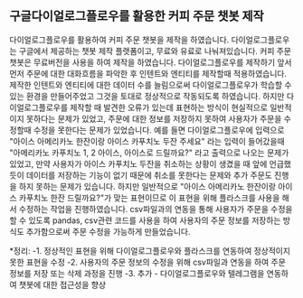 구글다이얼로그플로우를 활용한 커피 주문 챗봇 제작
--------------------------------------------------------------------



다이얼로그플로우를 활용하여 커피 주문 챗봇을 제작을 하였습니다.
다이얼로그플로우는 구글에서 제공하는 챗봇 제작 플랫폼이고, 무료와 유료로 나눠져있습니다.
커피 주문 챗봇은 무료버전을 사용을 하여 제작을 하였습니다.
다이얼로그플로우를 제작하기 앞서 먼저 주문에 대한 대화흐름을 파악한 후 인텐트와 엔티티를 제작할때 적용하였습니다.
제작한 인텐트와 엔티티에 대한 데이터 수를 늘림으로써 다이얼로그플로우가 학습할 수 있는 환경을 만들어주었고 그것을 토대로 정상적으로 작동되도록 하였습니다.
하지만 다이얼로그플로우를 제작할 때 발견한 오류가 있는데 표현하는 방식이 현실적으로 일반적이지 못하다는 문제가 있었고, 주문에 대한 정보를 저장하지 못하여 사용자가 주문을 수정할때 수정을 못한다는 문제가 있었습니다.
예를 들면 다이얼로그플로우에 입력으로 "아이스 아메리카노 한잔이랑 아이스 카푸치노 두잔 주세요" 라는 입력이 들어갔을때 "아메리카노 카푸치노 1, 2 아이스, 아이스로 드릴까요?" 라고 출력으로 나오는 문제가 있었고, 만약 사용자가 아이스 카푸치노 두잔을 취소하는 상황이 생겼을 때 앞에 언급했듯이 데이터를 저장하는 기능이 없기 때문에 취소를 못한다는 문제와 추가 주문도 진행을 하지 못하는 문제가 있습니다.
하지만 일반적으로 "아이스 아메리카노 한잔이랑 아이스 카푸치노 한잔 드릴까요?"가 맞는 표현이므로 이 표현을 위해 플라스크를 사용을 해서 수정하는 작업을 진행하였습니다. csv파일과의 연동을 통해 사용자가 주문을 수정을 할 수 있도록 pandas, csv관련 코드를 사용을 하여 사용자의 주문 정보를 저장하는 방식도 추가함으로써 주문 수정을 가능하게 만들었습니다. 


*정리:
-1. 정상적인 표현을 위해 다이얼로그플로우와 플라스크를 연동하여 정상적이지못한 표현을 수정
-2. 사용자의 주문 정보의 수정을 위해 csv파일과 연동을 하여 주문 정보를 저장 또는 삭제 과정을 진행
-3. 추가 - 다이얼로그플로우와 텔레그램을 연동하여 챗봇에 대한 접근성을 향상
